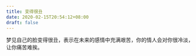 ```yaml
---
title: 变得很丑
date: 2020-02-15T20:54:12+08:00
draft: false
---
```


梦见自己的脸变得很丑，表示在未来的感情中充满艰苦，你的情人会对你很冷淡，让你痛苦难挨。

